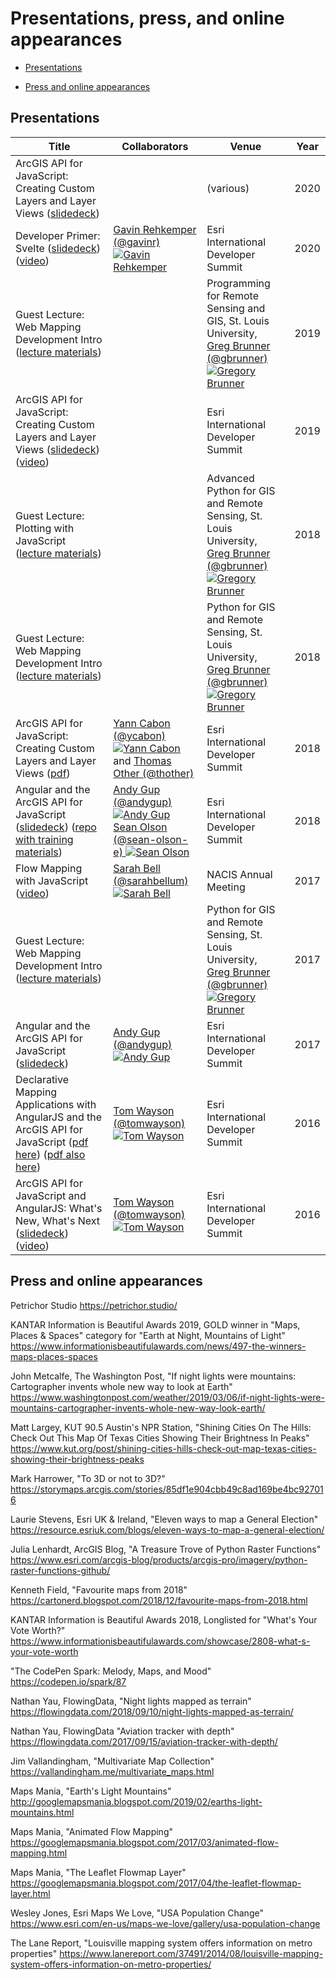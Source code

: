 # Presentations, press, and online appearances

- [Presentations](#presentations)

- [Press and online appearances](#press-and-online-appearances)

## Presentations

Title | Collaborators | Venue | Year
--- | --- | --- | ---
ArcGIS API for JavaScript: Creating Custom Layers and Layer Views ([slidedeck](https://github.com/jwasilgeo/presentations/tree/master/2020/arcgis-api-for-javascript-creating-custom-layers-and-layer-views)) |  | (various) | 2020
Developer Primer: Svelte ([slidedeck](https://github.com/jwasilgeo/presentations/tree/master/2020/svelte-developer-primer)) ([video](https://www.youtube.com/watch?v=Y_EVrWtBnow)) | [Gavin Rehkemper (@gavinr) ![Gavin Rehkemper](https://avatars3.githubusercontent.com/u/209355?s=30&v=4)](https://github.com/gavinr)  | Esri International Developer Summit | 2020
Guest Lecture: Web Mapping Development Intro ([lecture materials](https://github.com/gbrunner/intro-prog-for-gis-rs/tree/master/Week%2013)) |  | Programming for Remote Sensing and GIS, St. Louis University, <br> [Greg Brunner (@gbrunner) ![Gregory Brunner](https://avatars0.githubusercontent.com/u/5703643?s=30&v=4)](https://github.com/gbrunner) | 2019
ArcGIS API for JavaScript: Creating Custom Layers and Layer Views ([slidedeck](https://github.com/jwasilgeo/presentations/blob/master/2019/arcgis-api-for-javascript-creating-custom-layers-and-layer-views/ArcGIS%20API%20for%20JavaScript%20-%20Creating%20Custom%20Layers%20and%20Layer%20Views%20-%20DevSummit2019.pdf)) ([video](https://www.youtube.com/watch?v=NgOlRLPcThQ)) |  | Esri International Developer Summit | 2019
Guest Lecture: Plotting with JavaScript ([lecture materials](https://github.com/gbrunner/adv-python-for-gis-and-rs/tree/0b3e5175775bf8223e611b79f9b0e3ef8cdb06fc/Week%2011)) |  | Advanced Python for GIS and Remote Sensing, St. Louis University, <br> [Greg Brunner (@gbrunner) ![Gregory Brunner](https://avatars0.githubusercontent.com/u/5703643?s=30&v=4)](https://github.com/gbrunner) | 2018
Guest Lecture: Web Mapping Development Intro ([lecture materials](https://github.com/gbrunner/Python_for_GIS_and_RS/tree/e1eef58422fe0ac47ee0e713cd1f886692f86a68/Week_14)) |  | Python for GIS and Remote Sensing, St. Louis University, <br> [Greg Brunner (@gbrunner) ![Gregory Brunner](https://avatars0.githubusercontent.com/u/5703643?s=30&v=4)](https://github.com/gbrunner) | 2018
ArcGIS API for JavaScript: Creating Custom Layers and Layer Views ([pdf](http://proceedings.esri.com/library/userconf/devsummit18/papers/dev-int-018.pdf)) | [Yann Cabon (@ycabon) ![Yann Cabon](https://avatars1.githubusercontent.com/u/1074239?v=4&s=30)](https://github.com/ycabon) <br> and [Thomas Other (@thother)](https://github.com/thother) | Esri International Developer Summit | 2018
Angular and the ArcGIS API for JavaScript ([slidedeck](https://sean-olson-e.github.io/Angular-and-the-ArcGIS-API-for-JavaScript)) ([repo with training materials](https://github.com/sean-olson-e/Angular-and-the-ArcGIS-API-for-JavaScript)) | [Andy Gup (@andygup) ![Andy Gup](https://avatars3.githubusercontent.com/u/510440?v=3&s=30)](https://github.com/andygup) <br> [Sean Olson (@sean-olson-e) ![Sean Olson](https://avatars0.githubusercontent.com/u/20913701?v=4&s=30)](https://github.com/sean-olson-e) | Esri International Developer Summit | 2018
Flow Mapping with JavaScript ([video](https://www.youtube.com/watch?v=cRPx-BfBtv0)) | [Sarah Bell (@sarahbellum) ![Sarah Bell](https://avatars2.githubusercontent.com/u/10340962?v=3&s=30)](https://github.com/sarahbellum) | NACIS Annual Meeting | 2017
Guest Lecture: Web Mapping Development Intro ([lecture materials](https://github.com/gbrunner/Python_for_GIS_and_RS/tree/e1eef58422fe0ac47ee0e713cd1f886692f86a68/Week_14)) |  | Python for GIS and Remote Sensing, St. Louis University, <br> [Greg Brunner (@gbrunner) ![Gregory Brunner](https://avatars0.githubusercontent.com/u/5703643?s=30&v=4)](https://github.com/gbrunner) | 2017
Angular and the ArcGIS API for JavaScript ([slidedeck](https://jwasilgeo.github.io/presentations/2017/angular-and-the-arcgis-api-for-javascript)) | [Andy Gup (@andygup) ![Andy Gup](https://avatars3.githubusercontent.com/u/510440?v=3&s=30)](https://github.com/andygup) | Esri International Developer Summit | 2017
Declarative Mapping Applications with AngularJS and the ArcGIS API for JavaScript ([pdf here](https://github.com/jwasilgeo/presentations/blob/master/2016/Declarative%20Mapping%20Applications%20with%20AngularJS%20and%20the%20ArcGIS%20API%20for%20JavaScript.pdf)) ([pdf also here](http://proceedings.esri.com/library/userconf/devsummit16/papers/dev_int_193.pdf)) | [Tom Wayson (@tomwayson) ![Tom Wayson](https://avatars2.githubusercontent.com/u/662944?v=3&s=30)](https://github.com/tomwayson/) | Esri International Developer Summit | 2016
ArcGIS API for JavaScript and AngularJS: What's New, What's Next ([slidedeck](https://jwasilgeo.github.io/esri-jsapi-and-angular-whats-next-dev-summit-2016)) ([video](https://video.esri.com/watch/5030/arcgis-api-for-javascript-and-angularjs-whats-new_comma_-whats-next_)) | [Tom Wayson (@tomwayson) ![Tom Wayson](https://avatars2.githubusercontent.com/u/662944?v=3&s=30)](https://github.com/tomwayson/) | Esri International Developer Summit | 2016

## Press and online appearances

Petrichor Studio <https://petrichor.studio/>

KANTAR Information is Beautiful Awards 2019, GOLD winner in "Maps, Places & Spaces" category for "Earth at Night, Mountains of Light" <https://www.informationisbeautifulawards.com/news/497-the-winners-maps-places-spaces>

John Metcalfe, The Washington Post, "If night lights were mountains: Cartographer invents whole new way to look at Earth" <https://www.washingtonpost.com/weather/2019/03/06/if-night-lights-were-mountains-cartographer-invents-whole-new-way-look-earth/>

Matt Largey, KUT 90.5 Austin's NPR Station, "Shining Cities On The Hills: Check Out This Map Of Texas Cities Showing Their Brightness In Peaks"  <https://www.kut.org/post/shining-cities-hills-check-out-map-texas-cities-showing-their-brightness-peaks>

Mark Harrower, "To 3D or not to 3D?" <https://storymaps.arcgis.com/stories/85df1e904cbb49c8ad169be4bc927016>

Laurie Stevens, Esri UK & Ireland, "Eleven ways to map a General Election" <https://resource.esriuk.com/blogs/eleven-ways-to-map-a-general-election/>

Julia Lenhardt, ArcGIS Blog, "A Treasure Trove of Python Raster Functions" <https://www.esri.com/arcgis-blog/products/arcgis-pro/imagery/python-raster-functions-github/>

Kenneth Field, "Favourite maps from 2018" <https://cartonerd.blogspot.com/2018/12/favourite-maps-from-2018.html>

KANTAR Information is Beautiful Awards 2018, Longlisted for "What's Your Vote Worth?" <https://www.informationisbeautifulawards.com/showcase/2808-what-s-your-vote-worth>

"The CodePen Spark: Melody, Maps, and Mood" <https://codepen.io/spark/87>

Nathan Yau, FlowingData, "Night lights mapped as terrain" <https://flowingdata.com/2018/09/10/night-lights-mapped-as-terrain/>

Nathan Yau, FlowingData "Aviation tracker with depth" <https://flowingdata.com/2017/09/15/aviation-tracker-with-depth/>

Jim Vallandingham, "Multivariate Map Collection" <https://vallandingham.me/multivariate_maps.html>

Maps Mania, "Earth's Light Mountains" <http://googlemapsmania.blogspot.com/2019/02/earths-light-mountains.html>

Maps Mania, "Animated Flow Mapping" <https://googlemapsmania.blogspot.com/2017/03/animated-flow-mapping.html>

Maps Mania, "The Leaflet Flowmap Layer" <https://googlemapsmania.blogspot.com/2017/04/the-leaflet-flowmap-layer.html>

Wesley Jones, Esri Maps We Love, "USA Population Change" <https://www.esri.com/en-us/maps-we-love/gallery/usa-population-change>

The Lane Report, "Louisville mapping system offers information on metro properties" <https://www.lanereport.com/37491/2014/08/louisville-mapping-system-offers-information-on-metro-properties/>
